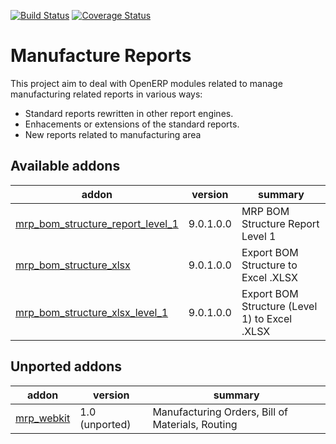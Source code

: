 [![Build Status](https://travis-ci.org/OCA/manufacture-reporting.svg?branch=9.0)](https://travis-ci.org/OCA/manufacture-reporting)
[![Coverage Status](https://coveralls.io/repos/OCA/manufacture-reporting/badge.png?branch=9.0)](https://coveralls.io/r/OCA/manufacture-reporting?branch=9.0)

Manufacture Reports
===================

This project aim to deal with OpenERP modules related to manage manufacturing related reports in various ways:

- Standard reports rewritten in other report engines.
- Enhacements or extensions of the standard reports.
- New reports related to manufacturing area

[//]: # (addons)
Available addons
----------------
addon | version | summary
--- | --- | ---
[mrp_bom_structure_report_level_1](mrp_bom_structure_report_level_1/) | 9.0.1.0.0 | MRP BOM Structure Report Level 1
[mrp_bom_structure_xlsx](mrp_bom_structure_xlsx/) | 9.0.1.0.0 | Export BOM Structure to Excel .XLSX
[mrp_bom_structure_xlsx_level_1](mrp_bom_structure_xlsx_level_1/) | 9.0.1.0.0 | Export BOM Structure (Level 1) to Excel .XLSX

Unported addons
---------------
addon | version | summary
--- | --- | ---
[mrp_webkit](mrp_webkit/) | 1.0 (unported) | Manufacturing Orders, Bill of Materials, Routing

[//]: # (end addons)

